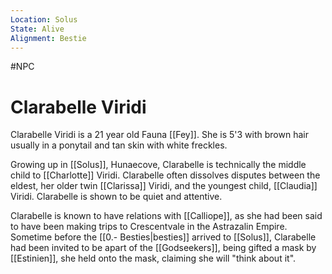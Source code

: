 ```yaml
---
Location: Solus
State: Alive
Alignment: Bestie
---
```

#NPC
# Clarabelle Viridi
Clarabelle Viridi is a 21 year old Fauna [[Fey]]. She is 5'3 with brown hair usually in a ponytail and tan skin with white freckles.

Growing up in [[Solus]], Hunaecove, Clarabelle is technically the middle child to [[Charlotte]] Viridi. Clarabelle often dissolves disputes between the eldest, her older twin [[Clarissa]] Viridi, and the youngest child, [[Claudia]] Viridi. Clarabelle is shown to be quiet and attentive. 

Clarabelle is known to have relations with [[Calliope]], as she had been said to have been making trips to Crescentvale in the Astrazalin Empire. Sometime before the [[0.- Besties|besties]] arrived to [[Solus]], Clarabelle had been invited to be apart of the [[Godseekers]], being gifted a mask by [[Estinien]], she held onto the mask, claiming she will "think about it". 